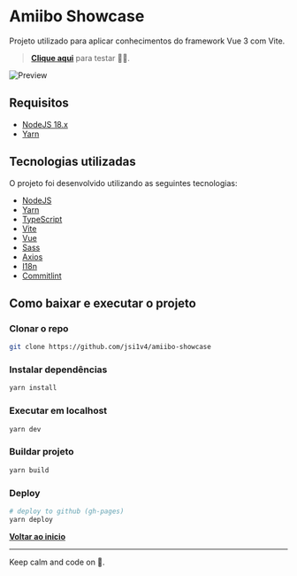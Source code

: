 # Amiibo Showcase

Projeto utilizado para aplicar conhecimentos do framework Vue 3 com Vite.

> [**Clique aqui**](https://www.josepaulo.dev/amiibo-showcase/) para testar 🖖😎.

</div>

![**Preview**](preview.gif)

## Requisitos

- [NodeJS 18.x](https://nodejs.org)
- [Yarn](https://classic.yarnpkg.com)

## Tecnologias utilizadas

O projeto foi desenvolvido utilizando as seguintes tecnologias:

- [NodeJS](https://nodejs.org)
- [Yarn](https://classic.yarnpkg.com)
- [TypeScript](https://www.typescriptlang.org)
- [Vite](https://vitejs.dev)
- [Vue](https://vuejs.org)
- [Sass](https://sass-lang.com)
- [Axios](https://axios-http.com)
- [I18n](https://vue-i18n.intlify.dev)
- [Commitlint](https://commitlint.js.org)

## Como baixar e executar o projeto

### Clonar o repo

```sh
git clone https://github.com/jsi1v4/amiibo-showcase
```

### Instalar dependências

```sh
yarn install
```

### Executar em localhost

```sh
yarn dev
```

### Buildar projeto

```sh
yarn build
```

### Deploy

```sh
# deploy to github (gh-pages)
yarn deploy
```

[**Voltar ao inicio**](#amiibo-showcase)

---

Keep calm and code on 🤘.
